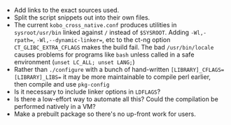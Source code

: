  - Add links to the exact sources used.
 - Split the script snippets out into their own files.
 - The current `kobo_cross_native.conf` produces utilities in `sysroot/usr/bin` linked against `/` instead of `$SYSROOT`. Adding `-Wl,-rpath=`, `-Wl,--dynamic-linker=`, etc to the ct-ng option `CT_GLIBC_EXTRA_CFLAGS` makes the build fail. The bad `/usr/bin/locale` causes problems for programs like `bash` unless called in a safe environment (`unset LC_ALL; unset LANG;`)
 - Rather than `./configure` with a bunch of hand-written `[LIBRARY]_CFLAGS= [LIBRARY]_LIBS=` it may be more maintainable to compile perl earlier, then compile and use `pkg-config`
 - Is it necessary to include linker options in `LDFLAGS`?
 - Is there a low-effort way to automate all this? Could the compilation be performed natively in a VM?
 - Make a prebuilt package so there's no up-front work for users.
 

